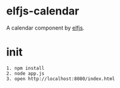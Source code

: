 # elfjs-calendar
A calendar component by [elfjs](https://github.com/kind-n/elfjs).

# init
    1. npm install
    2. node app.js
    3. open http://localhost:8080/index.html